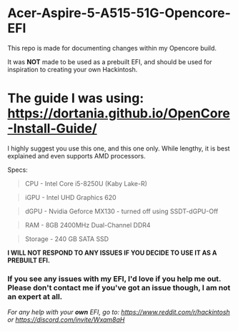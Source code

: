 # Acer-Aspire-5-A515-51G-Opencore-EFI
This repo is made for documenting changes within my Opencore build.

It was **NOT** made to be used as a prebuilt EFI, and should be used for inspiration to creating your own Hackintosh. 

# The guide I was using: https://dortania.github.io/OpenCore-Install-Guide/

I highly suggest you use this one, and this one only. While lengthy, it is best explained and even supports AMD processors.

Specs:

> CPU - Intel Core i5-8250U (Kaby Lake-R)

> iGPU - Intel UHD Graphics 620

> dGPU - Nvidia Geforce MX130 - turned off using SSDT-dGPU-Off

> RAM - 8GB 2400MHz Dual-Channel DDR4

> Storage - 240 GB SATA SSD

**I WILL NOT RESPOND TO ANY ISSUES IF YOU DECIDE TO USE IT AS A PREBUILT EFI.**

### If you see any issues with my EFI, I'd love if you help me out. Please don't contact me if you've got an issue though, I am not an expert at all.

*For any help with your **own** EFI, go to: https://www.reddit.com/r/hackintosh or https://discord.com/invite/Wxam8aH*
